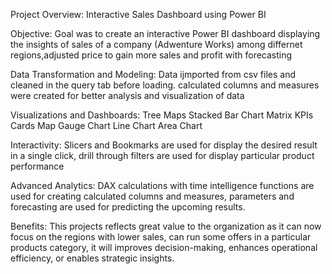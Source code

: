 Project Overview:
Interactive Sales Dashboard using Power BI


Objective:
Goal was to create an interactive Power BI dashboard displaying the insights of sales of a company (Adwenture Works) among differnet regions,adjusted price to gain more sales and profit with forecasting


Data Transformation and Modeling:
Data ijmported from csv files and cleaned in the query tab before loading. calculated columns and measures were created for better analysis and visualization of data 


Visualizations and Dashboards:
Tree Maps
Stacked Bar Chart
Matrix
KPIs
Cards
Map
Gauge Chart
Line Chart
Area Chart



Interactivity:
Slicers and Bookmarks are used for display the desired result in a single click, drill through filters are used for display particular product performance 

Advanced Analytics:
DAX calculations with time intelligence functions are used for creating calculated columns and measures, parameters and forecasting are used for predicting the upcoming results.



Benefits:
This projects reflects great value to the organization as it can now focus on the regions with lower sales, can run some offers in a particular products category, it will improves decision-making, enhances operational efficiency, or enables strategic insights.








